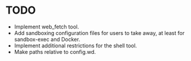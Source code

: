 # TODO

- Implement web_fetch tool.
- Add sandboxing configuration files for users to take away, at least for sandbox-exec and Docker.
- Implement additional restrictions for the shell tool.
- Make paths relative to config.wd.
